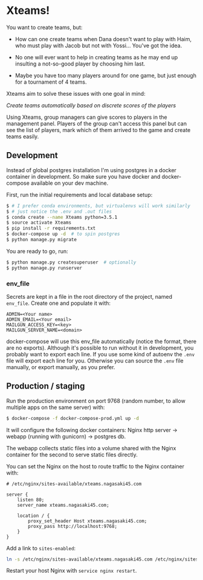 Xteams!
=======

You want to create teams, but:

- How can one create teams when Dana doesn't want to play with Haim, who must play with Jacob but not with Yossi... You've got the idea.

- No one will ever want to help in creating teams as he may end up insulting a not-so-good player by choosing him last.

- Maybe you have too many players around for one game, but just enough for a tournament of 4 teams.

Xteams aim to solve these issues with one goal in mind:

_Create teams automatically based on discrete scores of the players_

Using Xteams, group managers can give scores to players in the management panel. Players of the group can't access this panel but can see the list of players, mark which of them arrived to the game and create teams easily.

## Development

Instead of global postgres installation I'm using postgres in a docker container in development. So make sure you have docker and docker-compose available on your dev machine.

First, run the initial requirements and local database setup:

```bash
$ # I prefer conda environments, but virtualenvs will work similarly
$ # just notice the .env and .out files
$ conda create --name Xteams python=3.5.1
$ source activate Xteams
$ pip install -r requirements.txt
$ docker-compose up -d  # to spin postgres
$ python manage.py migrate
```

You are ready to go, run:

```bash
$ python manage.py createsuperuser  # optionally
$ python manage.py runserver
```

### env_file

Secrets are kept in a file in the root directory of the project, named `env_file`. Create one and populate it with:

```
ADMIN=<Your name>
ADMIN_EMAIL=<Your email>
MAILGUN_ACCESS_KEY=<key>
MAILGUN_SERVER_NAME=<domain>
```

docker-compose will use this env_file automatically (notice the format, there are no exports).
Although it's possible to run without it in development, you probably want to export each line. If you use some kind of autoenv the `.env` file will export each line for you. Otherwise you can source the `.env` file manually, or export manually, as you prefer.

## Production / staging

Run the production environment on port 9768 (random number, to allow multiple apps on the same server) with:

```bash
$ docker-compose -f docker-compose-prod.yml up -d
```

It will configure the following docker containers: Nginx http server -> webapp (running with gunicorn) -> postgres db.

The webapp collects static files into a volume shared with the Nginx container for the second to serve static files directly.

You can set the Nginx on the host to route traffic to the Nginx container with:

```
# /etc/nginx/sites-available/xteams.nagasaki45.com

server {
    listen 80;
    server_name xteams.nagasaki45.com;

    location / {
        proxy_set_header Host xteams.nagasaki45.com;
        proxy_pass http://localhost:9768;
    }
}
```

Add a link to `sites-enabled`:

```bash
ln -s /etc/nginx/sites-available/xteams.nagasaki45.com /etc/nginx/sites-enabled/xteams.nagasaki45.com
```

Restart your host Nginx with `service nginx restart`.
